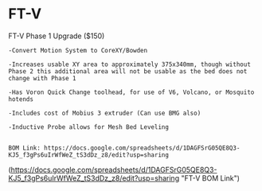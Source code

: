 # FT-V

FT-V Phase 1 Upgrade ($150)
    
    -Convert Motion System to CoreXY/Bowden
    
    -Increases usable XY area to approximately 375x340mm, though without Phase 2 this additional area will not be usable as the bed does not change with Phase 1
    
    -Has Voron Quick Change toolhead, for use of V6, Volcano, or Mosquito hotends
    
    -Includes cost of Mobius 3 extruder (Can use BMG also)
    
    -Inductive Probe allows for Mesh Bed Leveling
    
    
    BOM Link: https://docs.google.com/spreadsheets/d/1DAGFSrG05QE8Q3-KJ5_f3gPs6uIrWfWeZ_tS3dDz_z8/edit?usp=sharing
    
  (https://docs.google.com/spreadsheets/d/1DAGFSrG05QE8Q3-KJ5_f3gPs6uIrWfWeZ_tS3dDz_z8/edit?usp=sharing "FT-V BOM Link")

